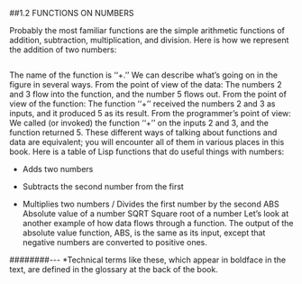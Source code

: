 ##1.2 FUNCTIONS ON NUMBERS

Probably the most familiar functions are the simple arithmetic functions of
addition, subtraction, multiplication, and division. Here is how we represent
the addition of two numbers:

![]()


The name of the function is ‘‘+.’’ We can describe what’s going on in the
figure in several ways. From the point of view of the data: The numbers 2
and 3 flow into the function, and the number 5 flows out. From the point of
view of the function: The function ‘‘+’’ received the numbers 2 and 3 as
inputs, and it produced 5 as its result. From the programmer’s point of view:
We called (or invoked) the function ‘‘+’’ on the inputs 2 and 3, and the
function returned 5. These different ways of talking about functions and data
are equivalent; you will encounter all of them in various places in this book.
Here is a table of Lisp functions that do useful things with numbers:
+ Adds two numbers
- Subtracts the second number from the first
* Multiplies two numbers
/ Divides the first number by the second
ABS Absolute value of a number
SQRT Square root of a number
Let’s look at another example of how data flows through a function. The
output of the absolute value function, ABS, is the same as its input, except that
negative numbers are converted to positive ones.






########---
*Technical terms like these, which appear in boldface in the text, are defined in the glossary at the back of
the book.

